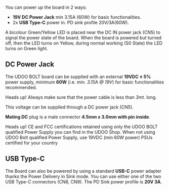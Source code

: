 You can power up the board in 2 ways:

* **19V DC Power Jack** min 3.15A (60W) for basic functionalities.
* 2x **USB Type-C** power in. PD sink profile 20V/3A(60W).

A bicolour Green/Yellow LED is placed near the DC IN power jack (CN5) to signal the power state of the board.
When the board is powered but turned off, then the LED turns on Yellow, during normal working (S0 State) the LED turns on Green light.

## DC Power Jack
The UDOO BOLT board can be supplied with an external **19VDC ± 5%** power supply, minimum **60W** (i.e. min. *3.15A @ 19V*) for basic functionalities recommended.

<span class="label label-warning">Heads up!</span> Always make sure that the power cable is less than *3mt.* long.

This voltage can be supplied through a DC power jack (CN5).

**Mating DC** plug is a male connector **4.5mm x 3.0mm with pin inside**.

<span class="label label-warning">Heads up!</span> CE and FCC certifications retained using only the UDOO BOLT qualified Power Supply you can find in the UDOO Shop. When not using UDOO Bolt qualified Power Supply, use 19VDC (min 60W power) PSUs certified for your country


## USB Type-C

The Board can also be powered by using a standard **USB-C** power adapter thanks the Power Delivery in Sink mode.
You can use either one of the two USB Type-C connectors (CN8, CN9).
The PD Sink power profile is **20V 3A**.
